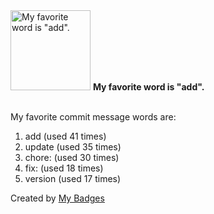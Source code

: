 <img src="https://my-badges.github.io/my-badges/favorite-word.png" alt="My favorite word is &quot;add&quot;." title="My favorite word is &quot;add&quot;." width="128">
<strong>My favorite word is &quot;add&quot;.</strong>
<br><br>

My favorite commit message words are:

1. add (used 41 times)
2. update (used 35 times)
3. chore: (used 30 times)
4. fix: (used 18 times)
5. version (used 17 times)


Created by <a href="https://github.com/my-badges/my-badges">My Badges</a>